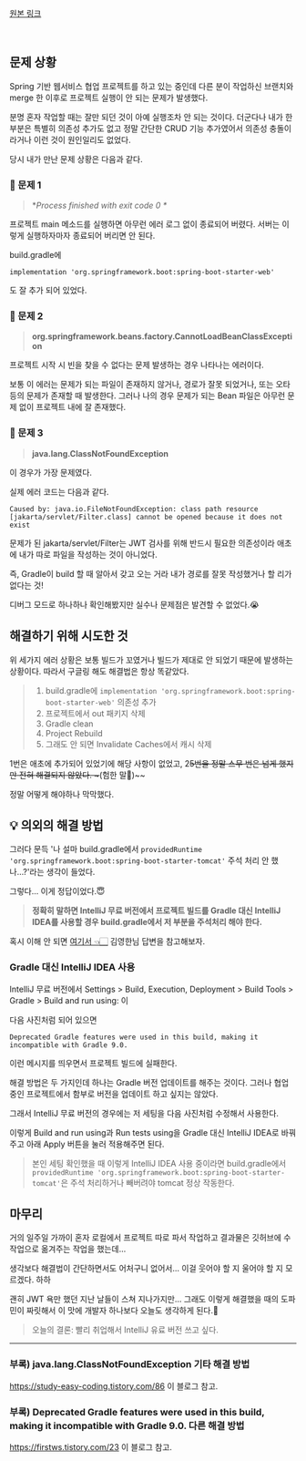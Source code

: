 <p><a href="https://velog.io/@yje9802/%EC%97%90%EB%9F%AC-%ED%95%B4%EA%B2%B0-Spring-%ED%94%84%EB%A1%9C%EC%A0%9D%ED%8A%B8-%EC%8B%A4%ED%96%89-%EC%8B%A4%ED%8C%A8%ED%95%98%EB%8A%94-%EA%B2%BD%EC%9A%B0-%ED%95%B4%EA%B2%B0" color="black">원본 링크</a></p><br><h2 id="문제-상황">문제 상황</h2>
<p>Spring 기반 웹서비스 협업 프로젝트를 하고 있는 중인데 
다른 분이 작업하신 브랜치와 merge 한 이후로 프로젝트 실행이 안 되는 문제가 발생했다. </p>
<p>분명 혼자 작업할 때는 잘만 되던 것이 아예 실행조차 안 되는 것이다. 더군다나 내가 한 부분은 특별히 의존성 추가도 없고 정말 간단한 CRUD 기능 추가였어서 의존성 충돌이라거나 이런 것이 원인일리도 없었다.</p>
<p>당시 내가 만난 문제 상황은 다음과 같다. </p>
<h3 id="📌-문제-1">📌 문제 1</h3>
<blockquote>
<p>*<em>Process finished with exit code 0 *</em></p>
</blockquote>
<p>프로젝트 main 메소드를 실행하면 아무런 에러 로그 없이 종료되어 버렸다. 서버는 이렇게 실행하자마자 종료되어 버리면 안 된다. </p>
<p>build.gradle에 </p>
<pre><code>implementation 'org.springframework.boot:spring-boot-starter-web'</code></pre><p>도 잘 추가 되어 있었다. </p>
<h3 id="📌-문제-2">📌 문제 2</h3>
<blockquote>
<p><strong>org.springframework.beans.factory.CannotLoadBeanClassException</strong></p>
</blockquote>
<p>프로젝트 시작 시 빈을 찾을 수 없다는 문제 발생하는 경우 나타나는 에러이다.</p>
<p>보통 이 에러는 문제가 되는 파일이 존재하지 않거나, 경로가 잘못 되었거나, 또는 오타 등의 문제가 존재할 때 발생한다. 그러나 나의 경우 문제가 되는 Bean 파일은 아무런 문제 없이 프로젝트 내에 잘 존재했다. </p>
<h3 id="📌-문제-3">📌 문제 3</h3>
<blockquote>
<p><strong>java.lang.ClassNotFoundException</strong></p>
</blockquote>
<p>이 경우가 가장 문제였다. </p>
<p>실제 에러 코드는 다음과 같다.</p>
<pre><code>Caused by: java.io.FileNotFoundException: class path resource [jakarta/servlet/Filter.class] cannot be opened because it does not exist</code></pre><p>문제가 된 jakarta/servlet/Filter는 JWT 검사를 위해 반드시 필요한 의존성이라 애초에 내가 따로 파일을 작성하는 것이 아니었다. </p>
<p>즉, Gradle이 build 할 때 알아서 갖고 오는 거라 내가 경로를 잘못 작성했거나 할 리가 없다는 것! </p>
<p>디버그 모드로 하나하나 확인해봤지만 실수나 문제점은 발견할 수 없었다.😭</p>
<h2 id="해결하기-위해-시도한-것">해결하기 위해 시도한 것</h2>
<p>위 세가지 에러 상황은 보통 빌드가 꼬였거나 빌드가 제대로 안 되었기 때문에 발생하는 상황이다. 따라서 구글링 해도 해결법은 항상 똑같았다.</p>
<blockquote>
<ol>
<li>build.gradle에 <code>implementation 'org.springframework.boot:spring-boot-starter-web'</code> 의존성 추가</li>
<li>프로젝트에서 out 패키지 삭제</li>
<li>Gradle clean</li>
<li>Project Rebuild </li>
<li>그래도 안 되면 Invalidate Caches에서 캐시 삭제</li>
</ol>
</blockquote>
<p>1번은 애초에 추가되어 있었기에 해당 사항이 없었고, 2<del>5번을 정말 스무 번은 넘게 했지만 전혀 해결되지 않았다. ~</del>(험한 말🤬)~~</p>
<p>정말 어떻게 해야하나 막막했다. </p>
<h2 id="💡-의외의-해결-방법">💡 의외의 해결 방법</h2>
<p>그러다 문득 '나 설마 build.gradle에서 <code>providedRuntime 'org.springframework.boot:spring-boot-starter-tomcat'</code> 주석 처리 안 했나...?'라는 생각이 들었다. </p>
<p>그렇다... 이게 정답이었다.😇</p>
<blockquote>
<p><strong>정확히 말하면 IntelliJ 무료 버전에서 프로젝트 빌드를 Gradle 대신 IntelliJ IDEA를 사용할 경우 build.gradle에서 저 부분을 주석처리 해야 한다.</strong></p>
</blockquote>
<p>혹시 이해 안 되면 <a href="https://www.inflearn.com/questions/167473/%EC%98%A4%EB%A5%98-%EA%B4%80%EB%A0%A8%ED%95%B4%EC%84%9C-%EC%A7%88%EB%AC%B8%EB%93%9C%EB%A6%BD%EB%8B%88%EB%8B%A4">여기서 👈🏻</a> 김영한님 답변을 참고해보자.</p>
<h3 id="gradle-대신-intellij-idea-사용">Gradle 대신 IntelliJ IDEA 사용</h3>
<p>IntelliJ 무료 버전에서 Settings &gt; Build, Execution, Deployment &gt; Build Tools &gt; Gradle &gt; Build and run using: 이
<img alt="" src="https://velog.velcdn.com/images/yje9802/post/a60d2e59-a72b-42bd-bbc2-e016b840cd2b/image.png" /></p>
<p>다음 사진처럼 되어 있으면 </p>
<pre><code>Deprecated Gradle features were used in this build, making it incompatible with Gradle 9.0.</code></pre><p>이런 메시지를 띄우면서 프로젝트 빌드에 실패한다. </p>
<p>해결 방법은 두 가지인데 하나는 Gradle 버전 업데이트를 해주는 것이다. 그러나 협업 중인 프로젝트에서 함부로 버전을 업데이트 하고 싶지는 않았다. </p>
<p>그래서 IntelliJ 무료 버전의 경우에는 저 세팅을 다음 사진처럼 수정해서 사용한다. 
<img alt="" src="https://velog.velcdn.com/images/yje9802/post/4c0e5543-d95c-4582-8d0b-22428d82bae1/image.png" /></p>
<p>이렇게 Build and run using과 Run tests using을 Gradle 대신 IntelliJ IDEA로 바꿔주고 아래 Apply 버튼을 눌러 적용해주면 된다. </p>
<blockquote>
<p>본인 세팅 확인했을 때 이렇게 IntelliJ IDEA 사용 중이라면 build.gradle에서 <code>providedRuntime 'org.springframework.boot:spring-boot-starter-tomcat'</code>은 주석 처리하거나 빼버려야 tomcat 정상 작동한다. </p>
</blockquote>
<h2 id="마무리">마무리</h2>
<p>거의 일주일 가까이 혼자 로컬에서 프로젝트 따로 파서 작업하고 결과물은 깃허브에 수작업으로 옮겨주는 작업을 했는데...</p>
<p>생각보다 해결법이 간단하면서도 어처구니 없어서... 이걸 웃어야 할 지 울어야 할 지 모르겠다. 하하</p>
<p>괜히 JWT 욕만 했던 지난 날들이 스쳐 지나가지만... 그래도 이렇게 해결했을 때의 도파민이 짜릿해서 이 맛에 개발자 하나보다 오늘도 생각하게 된다.💪</p>
<blockquote>
<p>오늘의 결론: 빨리 취업해서 IntelliJ 유료 버전 쓰고 싶다.</p>
</blockquote>
<hr />
<h3 id="부록-javalangclassnotfoundexception-기타-해결-방법">부록) java.lang.ClassNotFoundException 기타 해결 방법</h3>
<p><a href="https://study-easy-coding.tistory.com/86">https://study-easy-coding.tistory.com/86</a>
이 블로그 참고.</p>
<h3 id="부록-deprecated-gradle-features-were-used-in-this-build-making-it-incompatible-with-gradle-90-다른-해결-방법">부록) Deprecated Gradle features were used in this build, making it incompatible with Gradle 9.0. 다른 해결 방법</h3>
<p><a href="https://firstws.tistory.com/23">https://firstws.tistory.com/23</a>
이 블로그 참고.</p>